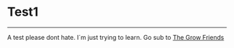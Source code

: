 # Test1
--------
A test please dont hate. I´m just trying to learn. Go sub to [The Grow Friends](https://www.youtube.com/channel/UCyW2N0WfWmdbcPNMyEzmcYw)

